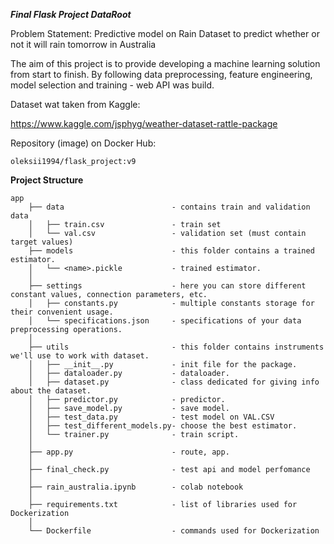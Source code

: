 ***Final Flask Project DataRoot***

Problem Statement:
Predictive model on Rain Dataset to predict whether or not it will rain tomorrow in Australia

The aim of this project is to provide developing a machine learning solution from start to finish. By following data preprocessing, feature engineering, model selection and training - web API was build.

Dataset wat taken from Kaggle:

https://www.kaggle.com/jsphyg/weather-dataset-rattle-package

Repository (image) on Docker Hub:
```
oleksii1994/flask_project:v9
```
**Project Structure**
```
app
    ├── data                        - contains train and validation data
    │   ├── train.csv               - train set 
    │   └── val.csv                 - validation set (must contain target values)
    ├── models                      - this folder contains a trained estimator.
    │   └── <name>.pickle           - trained estimator. 
    │
    ├── settings                    - here you can store different constant values, connection parameters, etc.
    │   ├── constants.py            - multiple constants storage for their convenient usage.
    │   └── specifications.json     - specifications of your data preprocessing operations.   
    │   
    ├── utils                       - this folder contains instruments we'll use to work with dataset.
    │   ├── __init__.py             - init file for the package. 
    │   ├── dataloader.py           - dataloader. 
    │   ├── dataset.py              - class dedicated for giving info about the dataset.
    │   ├── predictor.py            - predictor.
    │   ├── save_model.py           - save model.
    │   ├── test_data.py            - test model on VAL.CSV
    │   ├── test_different_models.py- choose the best estimator.
    │   └── trainer.py              - train script.
    │ 
    ├── app.py                      - route, app.
    │
    ├── final_check.py              - test api and model perfomance
    │
    ├── rain_australia.ipynb        - colab notebook
    │
    ├── requirements.txt			- list of libraries used for Dockerization 
    │
    └── Dockerfile					- commands used for Dockerization

```
